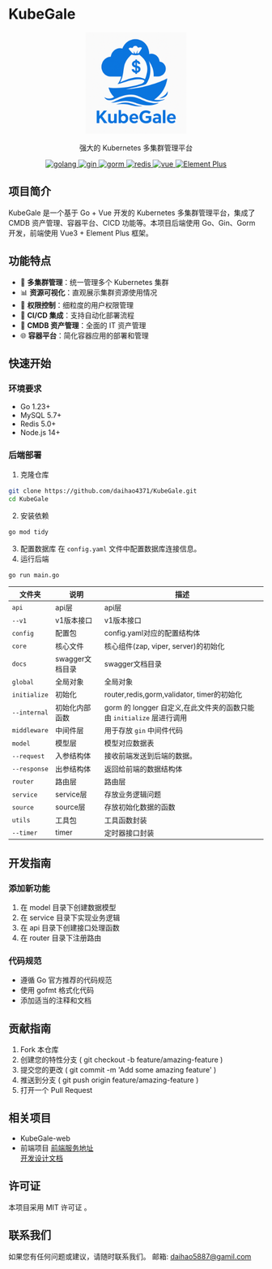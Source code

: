 # KubeGale

<div align="center">
  <img src="./image/kubegale.png" alt="KubeGale Logo" width="200">
  <p>强大的 Kubernetes 多集群管理平台</p>
</div>

<p align="center">
  <a href="https://golang.google.cn/">
    <img src="https://img.shields.io/badge/Golang-1.23-green.svg" alt="golang">
  </a>
  <a href="https://gin-gonic.com/">
    <img src="https://img.shields.io/badge/Gin-1.9.1-red.svg" alt="gin">
  </a>
  <a href="https://gorm.io/">
    <img src="https://img.shields.io/badge/Gorm-1.25.10-orange.svg" alt="gorm">
  </a>
  <a href="https://redis.io/">
    <img src="https://img.shields.io/badge/redis-5.0-brightgreen.svg" alt="redis">
  </a>
  <a href="https://vuejs.org/">
    <img src="https://img.shields.io/badge/Vue-3.0.0-orange.svg" alt="vue">
  </a>
  <a href="https://element-plus.org/zh-CN/">
    <img src="https://img.shields.io/badge/Element%20Plus-%202.8.1-blue" alt="Element Plus">
  </a>
</p>

## 项目简介

KubeGale 是一个基于 Go + Vue 开发的 Kubernetes 多集群管理平台，集成了 CMDB 资产管理、容器平台、CICD 功能等。本项目后端使用 Go、Gin、Gorm 开发，前端使用 Vue3 + Element Plus 框架。

## 功能特点

- 🚀 **多集群管理**：统一管理多个 Kubernetes 集群
- 📊 **资源可视化**：直观展示集群资源使用情况
- 🔐 **权限控制**：细粒度的用户权限管理
- 🔄 **CI/CD 集成**：支持自动化部署流程
- 📝 **CMDB 资产管理**：全面的 IT 资产管理
- 🌐 **容器平台**：简化容器应用的部署和管理

## 快速开始

### 环境要求

- Go 1.23+
- MySQL 5.7+
- Redis 5.0+
- Node.js 14+

### 后端部署

1. 克隆仓库

```bash
git clone https://github.com/daihao4371/KubeGale.git
cd KubeGale
```
2. 安装依赖
```bash
go mod tidy
```
3. 配置数据库
在 `config.yaml` 文件中配置数据库连接信息。
4. 运行后端
```bash
go run main.go
```


| 文件夹       | 说明                    | 描述                        |
| ------------ | ----------------------- | --------------------------- |
| `api`        | api层                   | api层 |
| `--v1`       | v1版本接口              | v1版本接口                  |
| `config`     | 配置包                  | config.yaml对应的配置结构体 |
| `core`       | 核心文件                | 核心组件(zap, viper, server)的初始化 |
| `docs`       | swagger文档目录         | swagger文档目录 |
| `global`     | 全局对象                | 全局对象 |
| `initialize` | 初始化 | router,redis,gorm,validator, timer的初始化 |
| `--internal` | 初始化内部函数 | gorm 的 longger 自定义,在此文件夹的函数只能由 `initialize` 层进行调用 |
| `middleware` | 中间件层 | 用于存放 `gin` 中间件代码 |
| `model`      | 模型层                  | 模型对应数据表              |
| `--request`  | 入参结构体              | 接收前端发送到后端的数据。  |
| `--response` | 出参结构体              | 返回给前端的数据结构体      |
| `router`     | 路由层                  | 路由层 |
| `service`    | service层               | 存放业务逻辑问题 |
| `source` | source层 | 存放初始化数据的函数 |
| `utils`      | 工具包                  | 工具函数封装            |
| `--timer` | timer | 定时器接口封装 |

## 开发指南
### 添加新功能
1. 在 model 目录下创建数据模型
2. 在 service 目录下实现业务逻辑
3. 在 api 目录下创建接口处理函数
4. 在 router 目录下注册路由
### 代码规范
- 遵循 Go 官方推荐的代码规范
- 使用 gofmt 格式化代码
- 添加适当的注释和文档
## 贡献指南
1. Fork 本仓库
2. 创建您的特性分支 ( git checkout -b feature/amazing-feature )
3. 提交您的更改 ( git commit -m 'Add some amazing feature' )
4. 推送到分支 ( git push origin feature/amazing-feature )
5. 打开一个 Pull Request
## 相关项目
- KubeGale-web 
- 前端项目
[前端服务地址](https://github.com/daihao4371/KubeGale-web.git)  
[开发设计文档](https://c057jlmw2q.feishu.cn/wiki/X1gQwMh2OicpYSk4XN1caH2Dntc?fromTtSwitch=1)

## 许可证
本项目采用 MIT 许可证 。



## 联系我们
如果您有任何问题或建议，请随时联系我们。
邮箱: daihao5887@gamil.com
